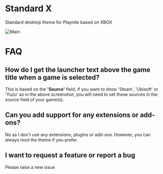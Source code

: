 # Standard X
Standard desktop theme for Playnite based on XBOX

![Main](https://raw.githubusercontent.com/TheKersalMassive/StandardX/main/Media/screenshot_01.jpg)

# FAQ

## How do I get the launcher text above the game title when a game is selected?
This is based on the **'Source'** field, if you want to show 'Steam', 'Ubisoft' or 'Yuzu' as in the above screenshot, you will need to set these sources in the source field of your game(s).

## Can you add support for any extensions or add-ons?
No as I don't use any extensions, plugins or add-ons. However, you can always mod the theme if you prefer.

## I want to request a feature or report a bug
Please raise a new issue